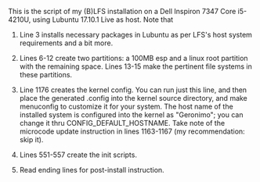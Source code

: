 This is the script of my (B)LFS installation on a Dell Inspiron 7347 Core i5-4210U,
using Lubuntu 17.10.1 Live as host. Note that

1. Line 3 installs necessary packages in Lubuntu as per LFS's host system requirements
   and a bit more.

2. Lines 6-12 create two partitions: a 100MB esp and a linux root partition with the
   remaining space. Lines 13-15 make the pertinent file systems in these partitions.

3. Line 1176 creates the kernel config. You can run just this line, and then place the
   generated .config into the kernel source directory, and make menuconfig to customize
   it for your system. The host name of the installed system is configured into the
   kernel as "Geronimo"; you can change it thru CONFIG_DEFAULT_HOSTNAME. Take note of
   the microcode update instruction in lines 1163-1167 (my recommendation: skip it).

4. Lines 551-557 create the init scripts.

4. Read ending lines for post-install instruction.
